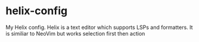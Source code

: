 # helix-config

My Helix config. Helix is a text editor which supports LSPs and formatters. It is similiar to NeoVim but works selection first then action
